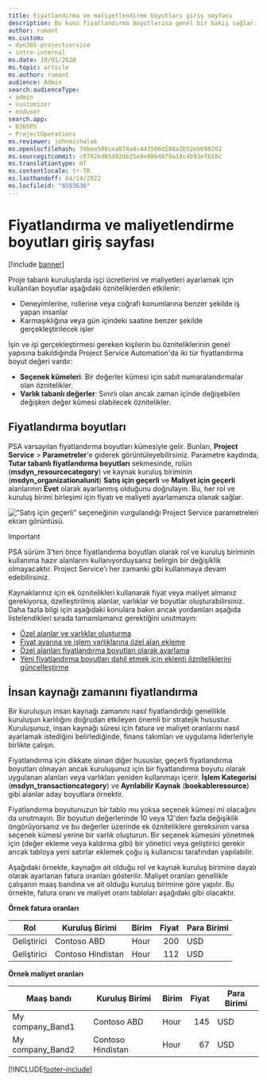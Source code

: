 ```yaml
---
title: Fiyatlandırma ve maliyetlendirme boyutları giriş sayfası
description: Bu konu fiyatlandırma boyutlarına genel bir bakış sağlar.
author: rumant
ms.custom:
- dyn365-projectservice
- intro-internal
ms.date: 10/01/2020
ms.topic: article
ms.author: rumant
audience: Admin
search.audienceType:
- admin
- customizer
- enduser
search.app:
- D365PS
- ProjectOperations
ms.reviewer: johnmichalak
ms.openlocfilehash: 7dbee508cea074a8c443506d280a1b52eb698202
ms.sourcegitcommit: c0792bd65d92db25e0e8864879a19c4b93efb10c
ms.translationtype: HT
ms.contentlocale: tr-TR
ms.lasthandoff: 04/14/2022
ms.locfileid: "8593636"
---
```

# <a name="pricing-and-costing-dimensions-home-page"></a>Fiyatlandırma ve maliyetlendirme boyutları giriş sayfası

[!include [banner](../includes/psa-now-project-operations.md)]

Proje tabanlı kuruluşlarda işçi ücretlerini ve maliyetleri ayarlamak için kullanılan boyutlar aşağıdaki özniteliklerden etkilenir:

- Deneyimlerine, rollerine veya coğrafi konumlarına benzer şekilde iş yapan insanlar
- Karmaşıklığına veya gün içindeki saatine benzer şekilde gerçekleştirilecek işler

İşin ve işi gerçekleştirmesi gereken kişilerin bu özniteliklerinin genel yapısına bakıldığında Project Service Automation'da iki tür fiyatlandırma boyut değeri vardır: 

- **Seçenek kümeleri**: Bir değerler kümesi için sabit numaralandırmalar olan öznitelikler.
- **Varlık tabanlı değerler**: Sınırlı olan ancak zaman içinde değişebilen değişken değer kümesi olabilecek öznitelikler.

## <a name="pricing-dimensions"></a>Fiyatlandırma boyutları

PSA varsayılan fiyatlandırma boyutları kümesiyle gelir. Bunları, **Project Service** > **Parametreler**'e giderek görüntüleyebilirsiniz. Parametre kaydında, **Tutar tabanlı fiyatlandırma boyutları** sekmesinde, rolün (**msdyn_resourcecategory**) ve kaynak kuruluş biriminin (**msdyn_organizationalunit**) **Satış için geçerli** ve **Maliyet için geçerli** alanlarının **Evet** olarak ayarlanmış olduğunu doğrulayın. Bu, her rol ve kuruluş birimi birleşimi için fiyatı ve maliyeti ayarlamanıza olanak sağlar.

!["Satış için geçerli" seçeneğinin vurgulandığı Project Service parametreleri ekran görüntüsü.](media/PS-OOB-parameters.png)

> [!IMPORTANT]
> PSA sürüm 3'ten önce fiyatlandırma boyutları olarak rol ve kuruluş biriminin kullanıma hazır alanlarını kullanıyorduysanız belirgin bir değişiklik olmayacaktır. Project Service'ı her zamanki gibi kullanmaya devam edebilirsiniz. 

Kaynaklarınız için ek öznitelikleri kullanarak fiyat veya maliyet almanız gerekiyorsa, özelleştirilmiş alanlar, varlıklar ve boyutlar oluşturabilirsiniz. Daha fazla bilgi için aşağıdaki konulara bakın ancak yordamları aşağıda listelendikleri sırada tamamlamanız gerektiğini unutmayın:

- [Özel alanlar ve varlıklar oluşturma](create-custom-fields-entities.md)
- [Fiyat ayarına ve işlem varlıklarına özel alan ekleme](field-references.md)
- [Özel alanları fiyatlandırma boyutları olarak ayarlama ](set-up-pricing-dimensions.md)
- [Yeni fiyatlandırma boyutları dahil etmek için eklenti özniteliklerini güncelleştirme](update-plug-in-attributes.md)

## <a name="pricing-human-resource-time"></a>İnsan kaynağı zamanını fiyatlandırma
Bir kuruluşun insan kaynağı zamanını nasıl fiyatlandırdığı genellikle kuruluşun karlılığını doğrudan etkileyen önemli bir stratejik husustur. Kuruluşunuz, insan kaynağı süresi için fatura ve maliyet oranlarını nasıl ayarlamak istediğini belirlediğinde, finans takımları ve uygulama liderleriyle birlikte çalışın.

Fiyatlandırma için dikkate alınan diğer hususlar, geçerli fiyatlandırma boyutları olmayan ancak kuruluşunuz için bir fiyatlandırma boyutu olarak uygulanan alanları veya varlıkları yeniden kullanmayı içerir. **İşlem Kategorisi** (**msdyn_transactioncategory**) ve **Ayrılabilir Kaynak** (**bookableresource**) gibi alanlar aday boyutlara örnektir. 

Fiyatlandırma boyutunuzun bir tablo mu yoksa seçenek kümesi mi olacağını da unutmayın. Bir boyutun değerlerinde 10 veya 12'den fazla değişiklik öngörüyorsanız ve bu değerler üzerinde ek özniteliklere gereksinim varsa seçenek kümesi yerine bir varlık oluşturun. Bir seçenek kümesini yönetmek için (değer ekleme veya kaldırma gibi) bir yönetici veya geliştirici gerekir ancak tabloya yeni satırlar eklemek çoğu iş kullanıcısı tarafından yapılabilir.

Aşağıdaki örnekte, kaynağın ait olduğu rol ve kaynak kuruluş birimine dayalı olarak ayarlanan fatura oranları gösterilir. Maliyet oranları genellikle çalışanın maaş bandına ve ait olduğu kuruluş birimine göre yapılır. Bu örnekte, fatura oranı ve maliyet oranı tabloları aşağıdaki gibi olacaktır.

**Örnek fatura oranları**

| Rol        | Kuruluş Birimi    |Birim      |Fiyat      |Para Birimi  |
| ------------|-------------|----------|----------:|----------|
| Geliştirici   | Contoso ABD  |Hour | 200|USD     |
| Geliştirici   | Contoso Hindistan |Hour|   112|USD     |


**Örnek maliyet oranları**

| Maaş bandı     | Kuruluş Birimi    |Birim      |Fiyat      |Para Birimi  |
| ----------------|-------------|----------|----------:|----------|
| My company_Band1 | Contoso ABD  |Hour | 145|USD     |
| My company_Band2 | Contoso Hindistan |Hour|   67|USD     |


[!INCLUDE[footer-include](../includes/footer-banner.md)]
